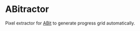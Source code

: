 # ABitractor
Pixel extractor for [ABit](https://github.com/LangleyChang/ABit) to generate progress grid automatically.
